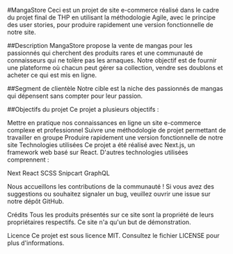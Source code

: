 #MangaStore
Ceci est un projet de site e-commerce réalisé dans le cadre du projet final de THP en utilisant la méthodologie Agile, avec le principe des user stories, pour produire rapidement une version fonctionnelle de notre site.

##Description
MangaStore propose la vente de mangas pour les passionnés qui cherchent des produits rares et une communauté de connaisseurs qui ne tolère pas les arnaques. Notre objectif est de fournir une plateforme où chacun peut gérer sa collection, vendre ses doublons et acheter ce qui est mis en ligne.

##Segment de clientèle
Notre cible est la niche des passionnés de mangas qui dépensent sans compter pour leur passion.

##Objectifs du projet
Ce projet a plusieurs objectifs :

Mettre en pratique nos connaissances en ligne un site e-commerce complexe et professionnel
Suivre une méthodologie de projet permettant de travailler en groupe
Produire rapidement une version fonctionnelle de notre site
Technologies utilisées
Ce projet a été réalisé avec Next.js, un framework web basé sur React. D'autres technologies utilisées comprennent :

Next
React
SCSS
Snipcart
GraphQL

Nous accueillons les contributions de la communauté ! Si vous avez des suggestions ou souhaitez signaler un bug, veuillez ouvrir une issue sur notre dépôt GitHub.

Crédits
Tous les produits présentés sur ce site sont la propriété de leurs propriétaires respectifs. Ce site n'a qu'un but de démonstration.

Licence
Ce projet est sous licence MIT. Consultez le fichier LICENSE pour plus d'informations.
